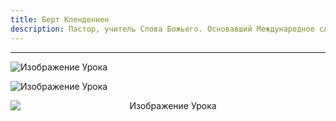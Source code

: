 ```yaml
---
title: Берт Кленденнен
description: Пастор, учитель Слова Божьего. Основавший Международное служение School of Christ
---
```


---

![Изображение Урока](/assets/ms-sock-3.png)

![Изображение Урока](/assets/bert.png)

<div style="text-align: center;">
  <img src="/assets/klendennen.jpeg" alt="Изображение Урока" style="max-width: 100%; height: auto; display: block; margin: 0 auto;">
</div>
